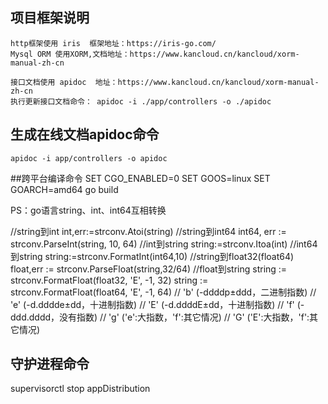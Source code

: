 ## 项目框架说明

    http框架使用 iris  框架地址：https://iris-go.com/
    Mysql ORM 使用XORM,文档地址：https://www.kancloud.cn/kancloud/xorm-manual-zh-cn

    接口文档使用 apidoc  地址：https://www.kancloud.cn/kancloud/xorm-manual-zh-cn
    执行更新接口文档命令： apidoc -i ./app/controllers -o ./apidoc
## 生成在线文档apidoc命令
    apidoc -i app/controllers -o apidoc

##跨平台编译命令
SET CGO_ENABLED=0
SET GOOS=linux
SET GOARCH=amd64
go build

PS：go语言string、int、int64互相转换

//string到int
int,err:=strconv.Atoi(string)
//string到int64
int64, err := strconv.ParseInt(string, 10, 64)
//int到string
string:=strconv.Itoa(int)
//int64到string
string:=strconv.FormatInt(int64,10)
//string到float32(float64)
float,err := strconv.ParseFloat(string,32/64)
//float到string
string := strconv.FormatFloat(float32, 'E', -1, 32)
string := strconv.FormatFloat(float64, 'E', -1, 64)
// 'b' (-ddddp±ddd，二进制指数)
// 'e' (-d.dddde±dd，十进制指数)
// 'E' (-d.ddddE±dd，十进制指数)
// 'f' (-ddd.dddd，没有指数)
// 'g' ('e':大指数，'f':其它情况)
// 'G' ('E':大指数，'f':其它情况)

## 守护进程命令
 supervisorctl stop appDistribution